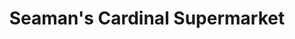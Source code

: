 ---
title: "Seaman's Cardinal Supermarket"
url: /athens/seamans-cardinal-supermarket/
shop: supermarket
---